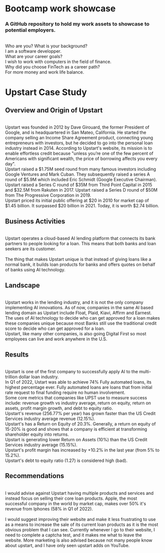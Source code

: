 # Bootcamp work showcase
### A GitHub repository to hold my work assets to showcase to potential employers.

<br> Who are you? What is your background?
<br> I am a software developper. 
<br> What are your career goals?
<br> I wish to work with computers in the field of finance.
<br> Why did you choose FinTech as a career path?
<br> For more money and work life balance. 

# Upstart Case Study
## Overview and Origin of Upstart
<br> Upstart was founded in 2012 by Dave Girouard, the former President of Google, and is headquartered in San Mateo, California. He started the company selling an Income Share Agreement product, connecting young entrepreneurs with investors, but he decided to go into the personal loan industry instead in 2014. According to Upstart's website, its mission is to enable effortless credit because "unless you’re one of the few percent of Americans with significant wealth, the price of borrowing affects you every day".
<br> Upstart raised a $1.75M seed round from many famous investors including Google Ventures and Mark Cuban. They subsequently raised a series A round of $5.9M which included Eric Schmidt (Google Executive Chairman). Upstart raised a Series C round of $35M from Third Point Capital in 2015 and $32.5M from Rakuten in 2017. Upstart raised a Series D round of $50M from The Progressive Corporation in 2019.
<br> Upstart priced its initial public offering at $20 in 2010 for market cap of $1.45 billion. It surpassed $20 billion in 2021. Today, it is worth $2.74 billion.
## Business Activities
<br> Upstart operates a cloud-based AI lending platform that connects its bank partners to people looking for a loan. This means that both banks and loan seekers are its customer.  
<br> The thing that makes Upstart unique is that instead of giving loans like a normal bank, it  builds loan products for banks and offers quotes on behalf of banks using AI technology.
## Landscape
<br> Upstart works in the lending industry, and it is not the only company implementing AI innovations. As of now, companies in the same AI based lending domain as Upstart include Float, Plaid, Kiavi, Affirm and Earnest.
<br> The uses of AI technology to decide who can get approved for a loan makes these companies unique because most Banks still use the traditional credit score to decide who can get approved for a loan.
<br> Upstart, like many other companies, is also going Digital First so most employees can live and work anywhere in the U.S. 
## Results
<br> Upstart is one of the first company to successfully apply AI to the multi-trillion dollar loan industry.
<br> In Q1 of 2022, Ustart was able to achieve 74% Fully automated loans, its highest percentage ever. Fully automated loans are loans that from initial rate request to final funding require no human involvement. 
<br> Some core metrics that companies like UPST use to measure success include: revenue growth vs industry average, return on equity, return on assets, profit margin growth, and debt to equity ratio.
<br> Upstart's revenue (256.77% per year) has grown faster than the US Credit Services industry average revenue (12.15%).
<br> Upstart's has a Return on Equity of 20.3%. Generally, a return on equity of 15-20% is good and shows that a company is efficient at transforming shareholder equity into returns.
<br> Upstart is generating lower Return on Assets (10%) than the US Credit Services industry average (15.15%).
<br> Upstart's profit margin has increased by +10.2% in the last year (from 5% to 15.2%).
<br> Upstart's debt to equity ratio (1.27) is considered high (bad).
## Recommendations
<br> I would advise against Upstart having multiple products and services and instead focus on selling their core loan products. Apple, the most successful company in the world by market cap, makes over 50% it's revenue from Iphones (58% in Q1 of 2022).  
<br> I would suggest improving their website and make it less frustrating to use as a means to increase the sale of its current loan products as it is the most obvious problem that I can see. Currently whenever I go to their website, I need to complete a captcha test, and it makes me what to leave the website. More marketing is also advised because not many people know about upstart, and I have only seen upstart adds on YouTube.
